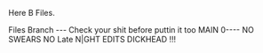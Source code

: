 Here B Files.

Files Branch --- Check your shit before puttin it too MAIN 0---- NO SWEARS NO Late N|GHT EDITS DICKHEAD !!!
